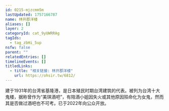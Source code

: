 ```yaml
---
id: 0215-mjzcmm5m
lastUpdated: 1757166787
name: 林开郡洋楼
aliases: []
layer: 2
categoryId: cat_9yUWRRAg
tagIds:
  - tag_zbHi_5up
nsfw: false
parent: ""
relatedEntries: []
timelineEvents: []
titledLinks:
  - title: "相关链接: 林开郡洋楼"
    url: https://ohsir.tw/6812/
---
```


建于1931年的台湾省基隆港，是日本殖民时期台湾建筑的代表。被列为台湾十大鬼楼，据称曾作为“美琪酒吧”，有陪酒小姐因失火或其他原因殒命化为女鬼，然而其是否做过酒吧也不可考。已于2022年向公众开放。